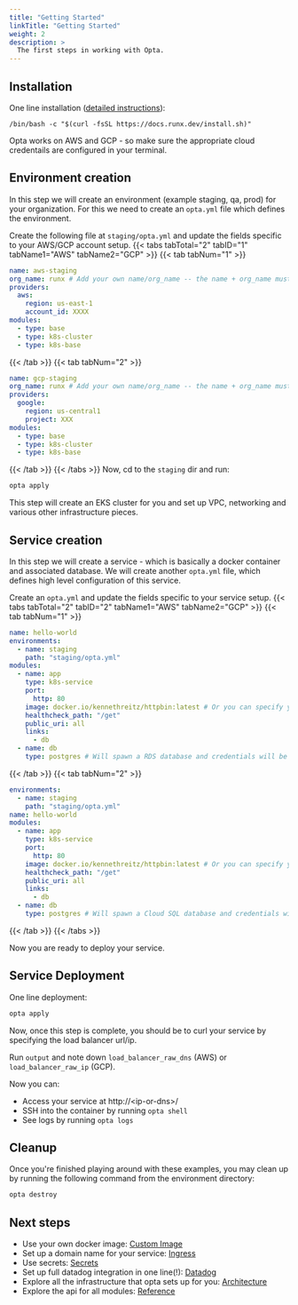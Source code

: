 ```yaml
---
title: "Getting Started"
linkTitle: "Getting Started"
weight: 2
description: >
  The first steps in working with Opta.
---
```



## Installation
One line installation ([detailed instructions](/docs/installation)):
```
/bin/bash -c "$(curl -fsSL https://docs.runx.dev/install.sh)"
```

Opta works on AWS and GCP - so make sure the appropriate cloud credentails are configured in your terminal.

## Environment creation
In this step we will create an environment (example staging, qa, prod) for your organization.
For this we need to create an `opta.yml` file which defines the environment.

Create the following file at `staging/opta.yml` and update the fields specific to your AWS/GCP account setup.
{{< tabs tabTotal="2" tabID="1" tabName1="AWS" tabName2="GCP" >}}
{{< tab tabNum="1" >}}
```yaml
name: aws-staging
org_name: runx # Add your own name/org_name -- the name + org_name must be universally unique
providers:
  aws:
    region: us-east-1
    account_id: XXXX
modules:
  - type: base
  - type: k8s-cluster
  - type: k8s-base
```
{{< /tab >}}
{{< tab tabNum="2" >}}
```yaml
name: gcp-staging
org_name: runx # Add your own name/org_name -- the name + org_name must be universally unique
providers:
  google:
    region: us-central1
    project: XXX
modules:
  - type: base
  - type: k8s-cluster
  - type: k8s-base
```
{{< /tab >}}
{{< /tabs >}}
Now, cd to the `staging` dir and run:
```bash
opta apply
```

This step will create an EKS cluster for you and set up VPC, networking and various other infrastructure pieces.

## Service creation
In this step we will create a service - which is basically a docker container and associated database.
We will create another `opta.yml` file, which defines high level configuration of this service.

Create an `opta.yml` and update the fields specific to your service setup.
{{< tabs tabTotal="2" tabID="2" tabName1="AWS" tabName2="GCP" >}}
{{< tab tabNum="1" >}}
```yaml
name: hello-world
environments:
  - name: staging
    path: "staging/opta.yml"
modules:
  - name: app
    type: k8s-service
    port:
      http: 80
    image: docker.io/kennethreitz/httpbin:latest # Or you can specify your own
    healthcheck_path: "/get"
    public_uri: all
    links:
      - db
  - name: db
    type: postgres # Will spawn a RDS database and credentials will be passed via env vars
```
{{< /tab >}}
{{< tab tabNum="2" >}}
```yaml
environments:
  - name: staging
    path: "staging/opta.yml"
name: hello-world
modules:
  - name: app
    type: k8s-service
    port:
      http: 80
    image: docker.io/kennethreitz/httpbin:latest # Or you can specify your own
    healthcheck_path: "/get"
    public_uri: all
    links:
      - db
  - name: db
    type: postgres # Will spawn a Cloud SQL database and credentials will be passed via env vars
```
{{< /tab >}}
{{< /tabs >}}

Now you are ready to deploy your service.

## Service Deployment
One line deployment:
```bash
opta apply
```

Now, once this step is complete, you should be to curl your service by specifying the load balancer url/ip.

Run `output` and note down `load_balancer_raw_dns` (AWS) or `load_balancer_raw_ip` (GCP).

Now you can:
- Access your service at http://\<ip-or-dns\>/
- SSH into the container by running `opta shell`
- See logs by running `opta logs`

## Cleanup
Once you're finished playing around with these examples, you may clean up by running the following command from the environment directory:
```bash
opta destroy
```

## Next steps
- Use your own docker image: [Custom Image](/docs/tutorials/custom_image)
- Set up a domain name for your service: [Ingress](/docs/tutorials/ingress)
- Use secrets: [Secrets](/docs/tutorials/secrets/)
- Set up full datadog integration in one line(!): [Datadog](/docs/tutorials/datadog_integration/)
- Explore all the infrastructure that opta sets up for you: [Architecture](/docs/architecture/)
- Explore the api for all modules: [Reference](/docs/modules-reference/)
